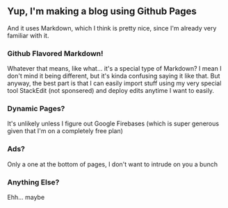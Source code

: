 ## Yup, I'm making a blog using Github Pages

And it uses Markdown, which I think is pretty nice, since I'm already very familiar with it.
### Github Flavored Markdown!
Whatever that means, like what... it's a special type of Markdown? I mean I don't mind it being different, but it's kinda confusing saying it like that. But anyway, the best part is that I can easily import stuff using my very special tool StackEdit (not sponsered) and deploy edits anytime I want to easily.
### Dynamic Pages?
It's unlikely unless I figure out Google Firebases (which is super generous given that I'm on a completely free plan)
### Ads?
Only a one at the bottom of pages, I don't want to intrude on you a bunch
### Anything Else?
Ehh... maybe

